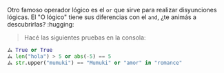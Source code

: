 Otro famoso operador lógico es el `or` que sirve para realizar disyunciones lógicas. El "O lógico" tiene sus diferencias con el `and`, ¿te animás a descubrirlas? :hugging:

> Hacé las siguientes pruebas en la consola:
>
``` python
ム True or True
ム len("hola") > 5 or abs(-5) == 5
ム str.upper("mumuki") == "Mumuki" or "amor" in "romance"
```